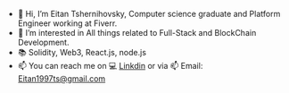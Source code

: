 - 👋 Hi, I’m Eitan Tshernihovsky, Computer science graduate and Platform Engineer working at Fiverr.
- 👀 I’m interested in All things related to Full-Stack and BlockChain Development. 
- :books: Solidity, Web3, React.js, node.js 
- 📫 You can reach me on :computer: [Linkdin](https://www.linkedin.com/in/eitan-tshernihovsky-44ba25174/)  or via :mailbox: Email: Eitan1997ts@gmail.com
<!---
eitan-ts/eitan-ts is a ✨ special ✨ repository because its `README.md` (this file) appears on your GitHub profile.
You can click the Preview link to take a look at your changes.
--->
